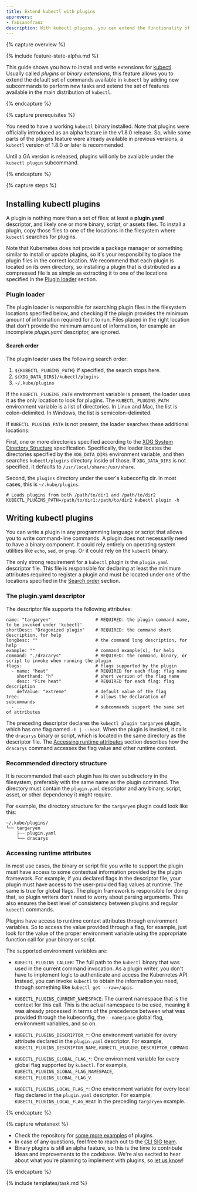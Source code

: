 ```yaml
---
title: Extend kubectl with plugins
approvers:
- fabianofranz
description: With kubectl plugins, you can extend the functionality of the kubectl command by adding new subcommands.
---
```


{% capture overview %}

{% include feature-state-alpha.md %}

This guide shows you how to install and write extensions for [kubectl](/docs/user-guide/kubectl). Usually called *plugins* or *binary extensions*, this feature allows you to extend the default set of commands available in `kubectl` by adding new subcommands to perform new tasks and extend the set of features available in the main distribution of `kubectl`.

{% endcapture %}

{% capture prerequisites %}

You need to have a working `kubectl` binary installed. Note that plugins were officially introduced as an alpha feature in the v1.8.0 release. So, while some parts of the plugins feature were already available in previous versions, a `kubectl` version of 1.8.0 or later is recommended.

Until a GA version is released, plugins will only be available under the `kubectl plugin` subcommand.

{% endcapture %}

{% capture steps %}

## Installing kubectl plugins

A plugin is nothing more than a set of files: at least a **plugin.yaml** descriptor, and likely one or more binary, script, or assets files. To install a plugin, copy those files to one of the locations in the filesystem where `kubectl` searches for plugins.

Note that Kubernetes does not provide a package manager or something similar to install or update plugins, so it's your responsibility to place the plugin files in the correct location. We recommend that each plugin is located on its own directory, so installing a plugin that is distributed as a compressed file is as simple as extracting it to one of the locations specified in the [Plugin loader](#plugin-loader) section.

### Plugin loader

The plugin loader is responsible for searching plugin files in the filesystem locations specified below, and checking if the plugin provides the minimum amount of information required for it to run. Files placed in the right location that don't provide the minimum amount of information, for example an incomplete *plugin.yaml* descriptor, are ignored.

#### Search order

The plugin loader uses the following search order:

1. `${KUBECTL_PLUGINS_PATH}` If specified, the search stops here.
2. `${XDG_DATA_DIRS}/kubectl/plugins`
3. `~/.kube/plugins`

If the `KUBECTL_PLUGINS_PATH` environment variable is present, the loader uses it as the only location to look for plugins.
The `KUBECTL_PLUGINS_PATH` environment variable is a list of directories. In Linux and Mac, the list is colon-delimited. In
Windows, the list is semicolon-delimited.

If `KUBECTL_PLUGINS_PATH` is not present, the loader searches these additional locations:

First, one or more directories specified according to the
[XDG System Directory Structure](https://specifications.freedesktop.org/basedir-spec/basedir-spec-latest.html)
specification. Specifically, the loader locates the directories specified by the `XDG_DATA_DIRS` environment variable,
and then searches `kubectl/plugins` directory inside of those.
If `XDG_DATA_DIRS` is not specified, it defaults to `/usr/local/share:/usr/share`.

Second, the `plugins` directory under the user's kubeconfig dir. In most cases, this is `~/.kube/plugins`.

```shell
# Loads plugins from both /path/to/dir1 and /path/to/dir2
KUBECTL_PLUGINS_PATH=/path/to/dir1:/path/to/dir2 kubectl plugin -h
```

## Writing kubectl plugins

You can write a plugin in any programming language or script that allows you to write command-line commands.
A plugin does not necessarily need to have a binary component. It could rely entirely on operating system utilities
like `echo`, `sed`, or `grep`. Or it could rely on the `kubectl` binary.

The only strong requirement for a `kubectl` plugin is the `plugin.yaml` descriptor file. This file is responsible for declaring at least the minimum attributes required to register a plugin and must be located under one of the locations specified in the [Search order](#search-order) section. 

### The plugin.yaml descriptor

The descriptor file supports the following attributes:

```
name: "targaryen"                 # REQUIRED: the plugin command name, to be invoked under 'kubectl'
shortDesc: "Dragonized plugin"    # REQUIRED: the command short description, for help
longDesc: ""                      # the command long description, for help
example: ""                       # command example(s), for help
command: "./dracarys"             # REQUIRED: the command, binary, or script to invoke when running the plugin
flags:                            # flags supported by the plugin
  - name: "heat"                  # REQUIRED for each flag: flag name
    shorthand: "h"                # short version of the flag name
    desc: "Fire heat"             # REQUIRED for each flag: flag description
    defValue: "extreme"           # default value of the flag
tree:                             # allows the declaration of subcommands
  - ...                           # subcommands support the same set of attributes
```

The preceding descriptor declares the `kubectl plugin targaryen` plugin, which has one flag named `-h | --heat`.
When the plugin is invoked, it calls the `dracarys` binary or script, which is located in the same directory as the descriptor file. The [Accessing runtime attributes](#accessing-runtime-attributes) section describes how the `dracarys` command accesses the flag value and other runtime context.

### Recommended directory structure

It is recommended that each plugin has its own subdirectory in the filesystem, preferably with the same name as the plugin command. The directory must contain the `plugin.yaml` descriptor and any binary, script, asset, or other dependency it might require.

For example, the directory structure for the `targaryen` plugin could look like this:

```
~/.kube/plugins/
└── targaryen
    ├── plugin.yaml
    └── dracarys
```

### Accessing runtime attributes

In most use cases, the binary or script file you write to support the plugin must have access to some contextual information provided by the plugin framework. For example, if you declared flags in the descriptor file, your plugin must have access to the user-provided flag values at runtime. The same is true for global flags. The plugin framework is responsible for doing that, so plugin writers don't need to worry about parsing arguments. This also ensures the best level of consistency between plugins and regular `kubectl` commands.

Plugins have access to runtime context attributes through environment variables. So to access the value provided through a flag, for example, just look for the value of the proper environment variable using the appropriate function call for your binary or script. 

The supported environment variables are:

* `KUBECTL_PLUGINS_CALLER`: The full path to the `kubectl` binary that was used in the current command invocation.
As a plugin writer, you don't have to implement logic to authenticate and access the Kubernetes API. Instead, you can invoke `kubectl` to obtain the information you need, through something like `kubectl get --raw=/apis`.

* `KUBECTL_PLUGINS_CURRENT_NAMESPACE`: The current namespace that is the context for this call. This is the actual namespace to be used, meaning it was already processed in terms of the precedence between what was provided through the kubeconfig, the `--namespace` global flag, environment variables, and so on.

* `KUBECTL_PLUGINS_DESCRIPTOR_*`: One environment variable for every attribute declared in the `plugin.yaml` descriptor.
For example, `KUBECTL_PLUGINS_DESCRIPTOR_NAME`, `KUBECTL_PLUGINS_DESCRIPTOR_COMMAND`.

* `KUBECTL_PLUGINS_GLOBAL_FLAG_*`: One environment variable for every global flag supported by `kubectl`.
For example, `KUBECTL_PLUGINS_GLOBAL_FLAG_NAMESPACE`, `KUBECTL_PLUGINS_GLOBAL_FLAG_V`.

* `KUBECTL_PLUGINS_LOCAL_FLAG_*`: One environment variable for every local flag declared in the `plugin.yaml` descriptor. For example, `KUBECTL_PLUGINS_LOCAL_FLAG_HEAT` in the preceding `targaryen` example.

{% endcapture %}

{% capture whatsnext %}

* Check the repository for [some more examples](https://github.com/kubernetes/kubernetes/tree/master/pkg/kubectl/plugins/examples) of plugins.
* In case of any questions, feel free to reach out to the [CLI SIG team](https://github.com/kubernetes/community/tree/master/sig-cli).
* Binary plugins is still an alpha feature, so this is the time to contribute ideas and improvements to the codebase. We're also excited to hear about what you're planning to implement with plugins, so [let us know](https://github.com/kubernetes/community/tree/master/sig-cli)!

{% endcapture %}

{% include templates/task.md %}
